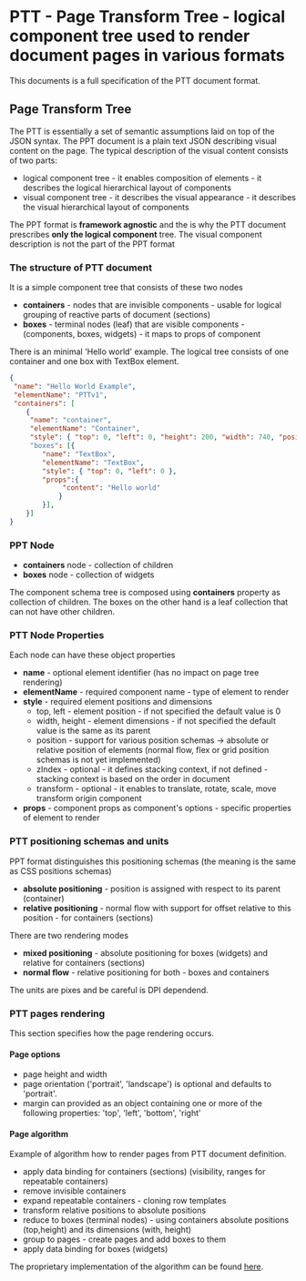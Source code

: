 # PTT - Page Transform Tree - logical component tree used to render document pages in various formats

This documents is a full specification of the PTT document format.

## <a name="PTT">Page Transform Tree</a>

The PTT is essentially a set of semantic assumptions laid on top of the JSON syntax. The PPT document is a plain text JSON describing visual content on the page.
The typical description of the visual content consists of two parts:

+   logical component tree - it enables composition of elements - it describes the logical hierarchical layout of components
+   visual component tree - it describes the visual appearance - it describes the visual hierarchical layout of components

The PPT format is __framework agnostic__ and the is why the PTT document prescribes __only the logical component__ tree. The visual component description is not the part of the PPT format

### The structure of PTT document

It is a simple component tree that consists of these two nodes

+   **containers** - nodes that are invisible components - usable for logical grouping of reactive parts of document (sections)
+   **boxes** - terminal nodes (leaf) that are visible components - (components, boxes, widgets) - it maps to props of component

There is an minimal 'Hello world' example. The logical tree consists of one container and one box with TextBox element.

```json
{
 "name": "Hello World Example",
 "elementName": "PTTv1",
 "containers": [
    {
     "name": "container",
     "elementName": "Container",
     "style": { "top": 0, "left": 0, "height": 200, "width": 740, "position": "relative" }
     "boxes": [{
        "name": "TextBox",
        "elementName": "TextBox",
        "style": { "top": 0, "left": 0 },
        "props":{
             "content": "Hello world"
            }
        }],
    }]
}
```

### PPT Node

+   **containers** node - collection of children
+   **boxes** node - collection of widgets

The component schema tree is composed using __containers__ property as collection of children.
The boxes on the other hand is a leaf collection that can not have other children.

### PTT Node Properties

Each node can have these object properties

+   **name** - optional element identifier (has no impact on page tree rendering)
+   **elementName** - required component name - type of element to render 
+   **style** - required element positions and dimensions
    +   top, left - element position - if not specified the default value is 0
    +   width, height - element dimensions - if not specified the default value is the same as its parent
    +   position - support for various position schemas -> absolute or relative position of elements (normal flow, flex or grid position schemas is not yet implemented)
    +   zIndex - optional - it defines stacking context, if not defined - stacking context is based on the order in document
    +   transform - optional - it enables to translate, rotate, scale, move transform origin component
+   **props** - component props as component's options - specific properties of element to render

### PTT positioning schemas and units

PPT format distinguishes this positioning schemas (the meaning is the same as CSS positions schemas)  
 
+   __absolute positioning__ - position is assigned with respect to its parent (container)
+   __relative positioning__ - normal flow with support for offset relative to this position - for containers (sections) 

There are two rendering modes

+   __mixed positioning__ - absolute positioning for boxes (widgets) and relative for containers (sections)
+   __normal flow__ - relative positioning for both - boxes and containers 

The units are pixes and be careful is DPI dependend.
 

### PTT pages rendering

This section specifies how the page rendering occurs.

#### Page options

+   page height and width
+   page orientation ('portrait', 'landscape') is optional and defaults to 'portrait'.
+   margin can provided as an object containing one or more of the following properties: 'top', 'left', 'bottom', 'right'

#### Page algorithm

Example of algorithm how to render pages from PTT document definition. 

+   apply data binding for containers (sections) (visibility, ranges for repeatable containers)
+   remove invisible containers
+   expand repeatable containers - cloning row templates
+   transform relative positions to absolute positions
+   reduce to boxes (terminal nodes) - using containers absolute positions (top,height) and its dimensions (with, height)
+   group to pages - create pages and add boxes to them
+   apply data binding for boxes (widgets)


The proprietary implementation of the algorithm can be found [here](https://github.com/rsamec/react-page-renderer/blob/master/src/utilities/transformToPages.js).
